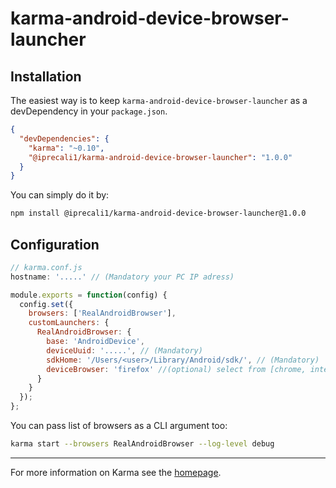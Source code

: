 # karma-android-device-browser-launcher

## Installation

The easiest way is to keep `karma-android-device-browser-launcher` as a devDependency in your `package.json`.
```json
{
  "devDependencies": {
    "karma": "~0.10",
    "@iprecali1/karma-android-device-browser-launcher": "1.0.0"
  }
}
```

You can simply do it by:
```bash
npm install @iprecali1/karma-android-device-browser-launcher@1.0.0
```

## Configuration
```js
// karma.conf.js
hostname: '.....' // (Mandatory your PC IP adress)

module.exports = function(config) {
  config.set({
    browsers: ['RealAndroidBrowser'],
    customLaunchers: {
      RealAndroidBrowser: {
        base: 'AndroidDevice',
        deviceUuid: '.....', // (Mandatory)
        sdkHome: '/Users/<user>/Library/Android/sdk/', // (Mandatory)
        deviceBrowser: 'firefox' //(optional) select from [chrome, internet, firefox]. default is: internet
      }
    }
  });
};
```

You can pass list of browsers as a CLI argument too:
```bash
karma start --browsers RealAndroidBrowser --log-level debug
```

----

For more information on Karma see the [homepage].


[homepage]: http://karma-runner.github.com
